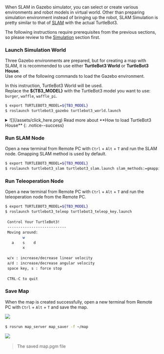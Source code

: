 
When SLAM in Gazebo simulator, you can select or create various environments and robot models in virtual world. Other than preparing simulation environment instead of bringing up the robot, SLAM Simulation is pretty similar to that of [SLAM][slam] with the actual TurtleBot3.  

The following instructions require prerequisites from the previous sections, so please review to the [Simulation][simulation] section first.

### Launch Simulation World  
Three Gazebo environments are prepared, but for creating a map with SLAM, it is recommended to use either **TurtleBot3 World** or **TurtleBot3 House**.  
Use one of the following commands to load the Gazebo environment.  

In this instruction, TurtleBot3 World will be used.  
Replace the **${TB3_MODEL}** with the TurtleBot3 model you want to use: `burger`, `waffle`, `waffle_pi`.

```bash
$ export TURTLEBOT3_MODEL=${TB3_MODEL}
$ roslaunch turtlebot3_gazebo turtlebot3_world.launch
```

<details>
<summary id="summary_for_foreins" style="outline: inherit;">
![](/assets/click_here.png) Read more about **How to load TurtleBot3 House**
{: .notice--success}
</summary>
```bash
$ export TURTLEBOT3_MODEL=${TB3_MODEL}
$ roslaunch turtlebot3_gazebo turtlebot3_house.launch
```
</details>

### Run SLAM Node  
Open a new terminal from Remote PC with `Ctrl` + `Alt` + `T` and run the SLAM node. Gmapping SLAM method is used by default. 

```bash
$ export TURTLEBOT3_MODEL=${TB3_MODEL}
$ roslaunch turtlebot3_slam turtlebot3_slam.launch slam_methods:=gmapping
```

### Run Teleoperation Node  
Open a new terminal from Remote PC with `Ctrl` + `Alt` + `T` and run the teleoperation node from the Remote PC.

```bash
$ export TURTLEBOT3_MODEL=${TB3_MODEL}
$ roslaunch turtlebot3_teleop turtlebot3_teleop_key.launch

 Control Your TurtleBot3!
 ---------------------------
 Moving around:
        w
   a    s    d
        x

 w/x : increase/decrease linear velocity
 a/d : increase/decrease angular velocity
 space key, s : force stop

 CTRL-C to quit
```

### Save Map
When the map is created successfully, open a new terminal from Remote PC with `Ctrl` + `Alt` + `T` and save the map.

![](/assets/images/platform/turtlebot3/simulation/virtual_slam.png)

```bash
$ rosrun map_server map_saver -f ~/map
```

![](/assets/images/platform/turtlebot3/simulation/map.png)

> The saved map.pgm file

[slam]: /docs/en/platform/turtlebot3/slam/#slam
[simulation]: /docs/en/platform/turtlebot3/simulation/
